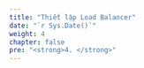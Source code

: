 ```yaml
---
title: "Thiết lập Load Balancer"
date: "`r Sys.Date()`"
weight: 4
chapter: false
pre: "<strong>4. </strong>"
---
```

